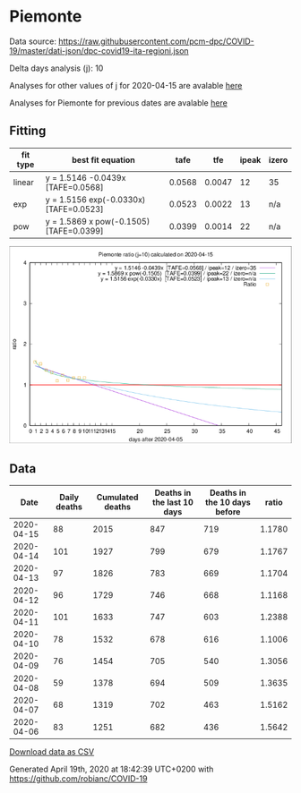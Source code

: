 # Piemonte

Data source: https://raw.githubusercontent.com/pcm-dpc/COVID-19/master/dati-json/dpc-covid19-ita-regioni.json

Delta days analysis (j): 10

Analyses for other values of j for 2020-04-15 are avalable [here](../2020-04-15/README.md)

Analyses for Piemonte for previous dates are avalable [here](../README.md)

## Fitting 
|fit type|best fit equation|tafe|tfe|ipeak|izero|
|-------|-----|--------|------|---|---|
|linear|y = 1.5146 -0.0439x  [TAFE=0.0568]|0.0568|0.0047|12|35|
|exp|y = 1.5156 exp(-0.0330x)  [TAFE=0.0523]|0.0523|0.0022|13|n/a|
|pow|y = 1.5869 x pow(-0.1505)  [TAFE=0.0399]|0.0399|0.0014|22|n/a|

![Plot](COVID-19_piemonte_j10_2020-04-15.png)

## Data
|Date|Daily deaths|Cumulated deaths|Deaths in the last 10 days|Deaths in the 10 days before|ratio|
|----|----------|-----------|-------|--------------------|-----|
|2020-04-15|88|2015|847|719|1.1780|
|2020-04-14|101|1927|799|679|1.1767|
|2020-04-13|97|1826|783|669|1.1704|
|2020-04-12|96|1729|746|668|1.1168|
|2020-04-11|101|1633|747|603|1.2388|
|2020-04-10|78|1532|678|616|1.1006|
|2020-04-09|76|1454|705|540|1.3056|
|2020-04-08|59|1378|694|509|1.3635|
|2020-04-07|68|1319|702|463|1.5162|
|2020-04-06|83|1251|682|436|1.5642|

[Download data as CSV](COVID-19_piemonte_j10_2020-04-15.csv)

Generated April 19th, 2020 at 18:42:39 UTC+0200 with https://github.com/robianc/COVID-19
